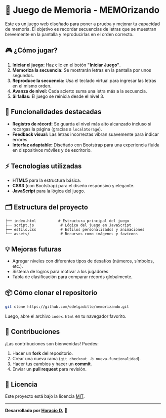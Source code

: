# 🧠 Juego de Memoria - MEMOrizando

Este es un juego web diseñado para poner a prueba y mejorar tu capacidad de memoria. El objetivo es recordar secuencias de letras que se muestran brevemente en la pantalla y reproducirlas en el orden correcto.

## 🎮 **¿Cómo jugar?**

1. **Iniciar el juego:** Haz clic en el botón **"Iniciar Juego"**.
2. **Memoriza la secuencia:** Se mostrarán letras en la pantalla por unos segundos.
3. **Reproduce la secuencia:** Usa el teclado virtual para ingresar las letras en el mismo orden.
4. **Avanza de nivel:** Cada acierto suma una letra más a la secuencia.
5. **Si fallas:** El juego se reinicia desde el nivel 3.

## 🚀 **Funcionalidades destacadas**

- **Registro de récord:** Se guarda el nivel más alto alcanzado incluso si recargas la página (gracias a `localStorage`).
- **Feedback visual:** Las letras incorrectas vibran suavemente para indicar errores.
- **Interfaz adaptable:** Diseñado con Bootstrap para una experiencia fluida en dispositivos móviles y de escritorio.

## ⚡ **Tecnologías utilizadas**

- **HTML5** para la estructura básica.
- **CSS3** (con Bootstrap) para el diseño responsivo y elegante.
- **JavaScript** para la lógica del juego.

## 🗂️ **Estructura del proyecto**

```
├── index.html          # Estructura principal del juego
├── script.js            # Lógica del juego en JavaScript
├── estilo.css           # Estilos personalizados y animaciones
└── assets/              # Recursos como imágenes y favicons
```

## 💡 **Mejoras futuras**

- Agregar niveles con diferentes tipos de desafíos (números, símbolos, etc.).
- Sistema de logros para motivar a los jugadores.
- Tabla de clasificación para comparar récords globalmente.

## 📦 **Cómo clonar el repositorio**

```bash
git clone https://github.com/odelgadillo/memorizando.git
```

Luego, abre el archivo `index.html` en tu navegador favorito.

## 🤝 **Contribuciones**

¡Las contribuciones son bienvenidas! Puedes:

1. Hacer un **fork** del repositorio.
2. Crear una nueva rama (`git checkout -b nueva-funcionalidad`).
3. Hacer tus cambios y hacer un **commit**.
4. Enviar un **pull request** para revisión.

## 📜 **Licencia**

Este proyecto está bajo la licencia [MIT](LICENSE).

---

**Desarrollado por [Horacio D.](https://omardelgadillo.azurewebsites.net/)** 🚀

